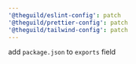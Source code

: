 ```yaml
---
'@theguild/eslint-config': patch
'@theguild/prettier-config': patch
'@theguild/tailwind-config': patch
---
```


add `package.json` to `exports` field
